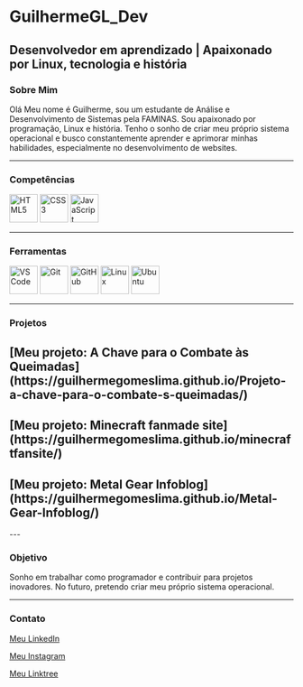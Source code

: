 # GuilhermeGL_Dev  

## Desenvolvedor em aprendizado | Apaixonado por Linux, tecnologia e história  

### Sobre Mim  
Olá Meu nome é Guilherme, sou um estudante de Análise e Desenvolvimento de Sistemas pela FAMINAS. Sou apaixonado por programação, Linux e história. Tenho o sonho de criar meu próprio sistema operacional e busco constantemente aprender e aprimorar minhas habilidades, especialmente no desenvolvimento de websites.  

---

### Competências  
<p>
  <img src="https://cdn.jsdelivr.net/gh/devicons/devicon@latest/icons/html5/html5-original-wordmark.svg" width="50" height="50" alt="HTML5" />
  <img src="https://cdn.jsdelivr.net/gh/devicons/devicon@latest/icons/css3/css3-original-wordmark.svg" width="50" height="50" alt="CSS3" />
  <img src="https://cdn.jsdelivr.net/gh/devicons/devicon@latest/icons/javascript/javascript-original.svg" width="50" height="50" alt="JavaScript" />
</p>

---

### Ferramentas  
<p>
  <img src="https://cdn.jsdelivr.net/gh/devicons/devicon@latest/icons/vscode/vscode-original.svg" width="50" height="50" alt="VS Code" />
  <img src="https://cdn.jsdelivr.net/gh/devicons/devicon@latest/icons/git/git-original.svg" width="50" height="50" alt="Git" />
  <img src="https://cdn.jsdelivr.net/gh/devicons/devicon@latest/icons/github/github-original.svg" width="50" height="50" alt="GitHub" />
  <img src="https://cdn.jsdelivr.net/gh/devicons/devicon@latest/icons/linux/linux-original.svg" width="50" height="50" alt="Linux" />
  <img src="https://cdn.jsdelivr.net/gh/devicons/devicon@latest/icons/ubuntu/ubuntu-original.svg" width="50" height="50" alt="Ubuntu" />
</p>

---

### Projetos  
<h2>[Meu projeto: A Chave para o Combate às Queimadas](https://guilhermegomeslima.github.io/Projeto-a-chave-para-o-combate-s-queimadas/)  </h2>

<h2>[Meu projeto: Minecraft fanmade site](https://guilhermegomeslima.github.io/minecraftfansite/)</h2>

<h2>[Meu projeto: Metal Gear Infoblog](https://guilhermegomeslima.github.io/Metal-Gear-Infoblog/)</h2>
---

### Objetivo  
Sonho em trabalhar como programador e contribuir para projetos inovadores. No futuro, pretendo criar meu próprio sistema operacional.  

---

### Contato  
[Meu LinkedIn](https://www.linkedin.com/in/guilhermegomes-dev/)  

[Meu Instagram](https://instagram.com/guilhermegl.dev)

[Meu Linktree](https://linktr.ee/guilhermegl.sites)
